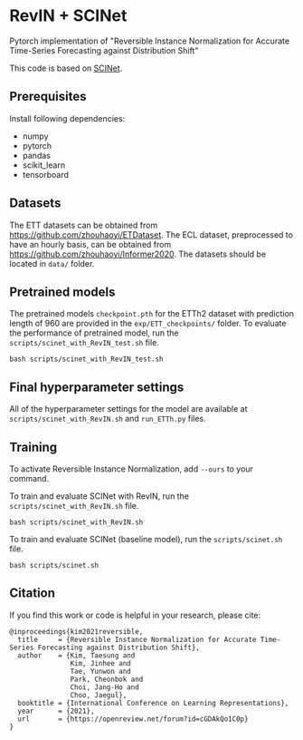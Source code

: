 # RevIN + SCINet
Pytorch implementation of "Reversible Instance Normalization for Accurate Time-Series Forecasting against Distribution Shift"

This code is based on [SCINet](https://github.com/cure-lab/SCINet).

## Prerequisites
Install following dependencies:
- numpy
- pytorch
- pandas
- scikit_learn
- tensorboard

## Datasets
The ETT datasets can be obtained from https://github.com/zhouhaoyi/ETDataset.
The ECL dataset, preprocessed to have an hourly basis, can be obtained from https://github.com/zhouhaoyi/Informer2020.
The datasets should be located in `data/` folder.

## Pretrained models
The pretrained models `checkpoint.pth` for the ETTh2 dataset with prediction length of 960 are provided in the `exp/ETT_checkpoints/` folder.
To evaluate the performance of pretrained model, run the `scripts/scinet_with_RevIN_test.sh` file.
```
bash scripts/scinet_with_RevIN_test.sh
```

## Final hyperparameter settings
All of the hyperparameter settings for the model are available at `scripts/scinet_with_RevIN.sh` and `run_ETTh.py` files.

## Training
To activate Reversible Instance Normalization, add `--ours` to your command.

To train and evaluate SCINet with RevIN, run the `scripts/scinet_with_RevIN.sh` file.
```
bash scripts/scinet_with_RevIN.sh
```

To train and evaluate SCINet (baseline model), run the `scripts/scinet.sh` file.
```
bash scripts/scinet.sh
```

## Citation

If you find this work or code is helpful in your research, please cite:
```
@inproceedings{kim2021reversible,
  title     = {Reversible Instance Normalization for Accurate Time-Series Forecasting against Distribution Shift},
  author    = {Kim, Taesung and 
               Kim, Jinhee and 
               Tae, Yunwon and 
               Park, Cheonbok and 
               Choi, Jang-Ho and 
               Choo, Jaegul},
  booktitle = {International Conference on Learning Representations},
  year      = {2021},
  url       = {https://openreview.net/forum?id=cGDAkQo1C0p}
}
```
